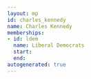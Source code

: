 ```yaml
---
layout: mp
id: charles_kennedy
name: Charles Kennedy
memberships:
- id: ldem
  name: Liberal Democrats
  start: 
  end: 
autogenerated: true
---
```

